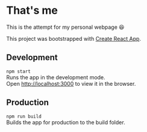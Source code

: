 # That's me

This is the attempt for my personal webpage 😆

This project was bootstrapped with [Create React App](https://github.com/facebook/create-react-app).

## Development

`npm start`  
Runs the app in the development mode.\
Open [http://localhost:3000](http://localhost:3000) to view it in the browser.

## Production

`npm run build`  
Builds the app for production to the build folder.
